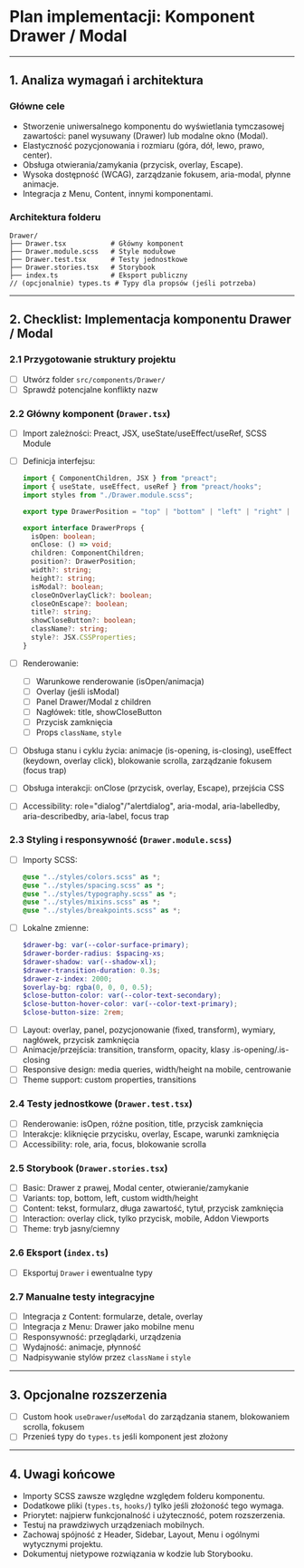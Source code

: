 # Plan implementacji: **Komponent Drawer / Modal**

---

## 1. Analiza wymagań i architektura

### Główne cele

- Stworzenie uniwersalnego komponentu do wyświetlania tymczasowej zawartości: panel wysuwany (Drawer) lub modalne okno (Modal).
- Elastyczność pozycjonowania i rozmiaru (góra, dół, lewo, prawo, center).
- Obsługa otwierania/zamykania (przycisk, overlay, Escape).
- Wysoka dostępność (WCAG), zarządzanie fokusem, aria-modal, płynne animacje.
- Integracja z Menu, Content, innymi komponentami.

### Architektura folderu

```
Drawer/
├── Drawer.tsx           # Główny komponent
├── Drawer.module.scss   # Style modułowe
├── Drawer.test.tsx      # Testy jednostkowe
├── Drawer.stories.tsx   # Storybook
├── index.ts             # Eksport publiczny
// (opcjonalnie) types.ts # Typy dla propsów (jeśli potrzeba)
```

---

## 2. Checklist: Implementacja komponentu Drawer / Modal

### 2.1 Przygotowanie struktury projektu

- [ ] Utwórz folder `src/components/Drawer/`
- [ ] Sprawdź potencjalne konflikty nazw

### 2.2 Główny komponent (`Drawer.tsx`)

- [ ] Import zależności: Preact, JSX, useState/useEffect/useRef, SCSS Module
- [ ] Definicja interfejsu:

  ```ts
  import { ComponentChildren, JSX } from "preact";
  import { useState, useEffect, useRef } from "preact/hooks";
  import styles from "./Drawer.module.scss";

  export type DrawerPosition = "top" | "bottom" | "left" | "right" | "center";

  export interface DrawerProps {
    isOpen: boolean;
    onClose: () => void;
    children: ComponentChildren;
    position?: DrawerPosition;
    width?: string;
    height?: string;
    isModal?: boolean;
    closeOnOverlayClick?: boolean;
    closeOnEscape?: boolean;
    title?: string;
    showCloseButton?: boolean;
    className?: string;
    style?: JSX.CSSProperties;
  }
  ```

- [ ] Renderowanie:
  - [ ] Warunkowe renderowanie (isOpen/animacja)
  - [ ] Overlay (jeśli isModal)
  - [ ] Panel Drawer/Modal z children
  - [ ] Nagłówek: title, showCloseButton
  - [ ] Przycisk zamknięcia
  - [ ] Props `className`, `style`
- [ ] Obsługa stanu i cyklu życia: animacje (is-opening, is-closing), useEffect (keydown, overlay click), blokowanie scrolla, zarządzanie fokusem (focus trap)
- [ ] Obsługa interakcji: onClose (przycisk, overlay, Escape), przejścia CSS
- [ ] Accessibility: role="dialog"/"alertdialog", aria-modal, aria-labelledby, aria-describedby, aria-label, focus trap

### 2.3 Styling i responsywność (`Drawer.module.scss`)

- [ ] Importy SCSS:
  ```scss
  @use "../styles/colors.scss" as *;
  @use "../styles/spacing.scss" as *;
  @use "../styles/typography.scss" as *;
  @use "../styles/mixins.scss" as *;
  @use "../styles/breakpoints.scss" as *;
  ```
- [ ] Lokalne zmienne:
  ```scss
  $drawer-bg: var(--color-surface-primary);
  $drawer-border-radius: $spacing-xs;
  $drawer-shadow: var(--shadow-xl);
  $drawer-transition-duration: 0.3s;
  $drawer-z-index: 2000;
  $overlay-bg: rgba(0, 0, 0, 0.5);
  $close-button-color: var(--color-text-secondary);
  $close-button-hover-color: var(--color-text-primary);
  $close-button-size: 2rem;
  ```
- [ ] Layout: overlay, panel, pozycjonowanie (fixed, transform), wymiary, nagłówek, przycisk zamknięcia
- [ ] Animacje/przejścia: transition, transform, opacity, klasy .is-opening/.is-closing
- [ ] Responsive design: media queries, width/height na mobile, centrowanie
- [ ] Theme support: custom properties, transitions

### 2.4 Testy jednostkowe (`Drawer.test.tsx`)

- [ ] Renderowanie: isOpen, różne position, title, przycisk zamknięcia
- [ ] Interakcje: kliknięcie przycisku, overlay, Escape, warunki zamknięcia
- [ ] Accessibility: role, aria, focus, blokowanie scrolla

### 2.5 Storybook (`Drawer.stories.tsx`)

- [ ] Basic: Drawer z prawej, Modal center, otwieranie/zamykanie
- [ ] Variants: top, bottom, left, custom width/height
- [ ] Content: tekst, formularz, długa zawartość, tytuł, przycisk zamknięcia
- [ ] Interaction: overlay click, tylko przycisk, mobile, Addon Viewports
- [ ] Theme: tryb jasny/ciemny

### 2.6 Eksport (`index.ts`)

- [ ] Eksportuj `Drawer` i ewentualne typy

### 2.7 Manualne testy integracyjne

- [ ] Integracja z Content: formularze, detale, overlay
- [ ] Integracja z Menu: Drawer jako mobilne menu
- [ ] Responsywność: przeglądarki, urządzenia
- [ ] Wydajność: animacje, płynność
- [ ] Nadpisywanie stylów przez `className` i `style`

---

## 3. Opcjonalne rozszerzenia

- [ ] Custom hook `useDrawer`/`useModal` do zarządzania stanem, blokowaniem scrolla, fokusem
- [ ] Przenieś typy do `types.ts` jeśli komponent jest złożony

---

## 4. Uwagi końcowe

- Importy SCSS zawsze względne względem folderu komponentu.
- Dodatkowe pliki (`types.ts`, `hooks/`) tylko jeśli złożoność tego wymaga.
- Priorytet: najpierw funkcjonalność i użyteczność, potem rozszerzenia.
- Testuj na prawdziwych urządzeniach mobilnych.
- Zachowaj spójność z Header, Sidebar, Layout, Menu i ogólnymi wytycznymi projektu.
- Dokumentuj nietypowe rozwiązania w kodzie lub Storybooku.
